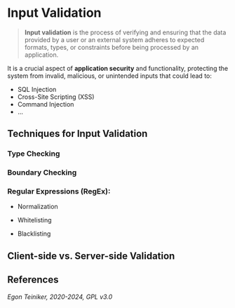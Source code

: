 # Input Validation

> **Input validation** is the process of verifying and ensuring that the data 
> provided by a user or an external system adheres to expected formats, types, 
> or constraints before being processed by an application. 

It is a crucial aspect of **application security** and functionality, protecting 
the system from invalid, malicious, or unintended inputs that could lead to:
* SQL Injection
* Cross-Site Scripting (XSS)
* Command Injection
* ...

## Techniques for Input Validation

### Type Checking

### Boundary Checking


### Regular Expressions (RegEx):

* Normalization

* Whitelisting

* Blacklisting


## Client-side vs. Server-side Validation


## References


*Egon Teiniker, 2020-2024, GPL v3.0*